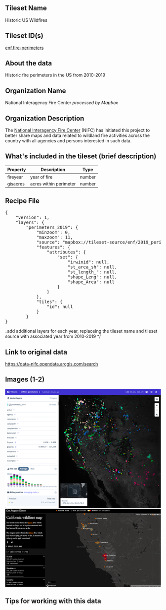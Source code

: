 ## Tileset Name

Historic US Wildfires

## Tileset ID(s)

[enf.fire-perimeters](https://studio.mapbox.com/tilesets/enf.fire-perimeters/#3.68/39.56/-98.27)

## About the data

Historic fire perimeters in the US from 2010-2019

## Organization Name

National Interagency Fire Center _processed by Mapbox_

## Organization Description

The [National Interagency Fire Center](https://www.nifc.gov/) (NIFC) has initiated this project to better share maps and data related to wildland fire activities across the country with all agencies and persons interested in such data.

## What's included in the tileset (brief description)


| Property | Description | Type |
| --- | --- | ----
| fireyear | year of fire | number |
| gisacres | acres within perimeter | number |

## Recipe File

<pre>
{
    "version": 1,
    "layers": {
        "perimeters_2019": {
            "minzoom": 0,
            "maxzoom": 11,
            "source": "mapbox://tileset-source/enf/2019_perimeters",
            "features": {
                "attributes": {
                    "set": {
                        "irwinid": null,
                        "st_area_sh": null,
                        "st_length_": null,
                        "shape_Leng": null,
                        "shape_Area": null
                    }
                }
            },
            "tiles": {
                "id": null
            }
        }
}
</pre>

_add additional layers for each year, replaceing the tileset name and tileset source with associated year from 2010-2019 */

## Link to original data 

https://data-nifc.opendata.arcgis.com/search

## Images (1-2)

![](https://github.com/mapbox/data-exchange/blob/main/res/img/wildfire-tilesets.png?raw=true)
![](https://github.com/mapbox/data-exchange/blob/main/res/img/wildfire-latimtes.png?raw=true)


## Tips for working with this data
